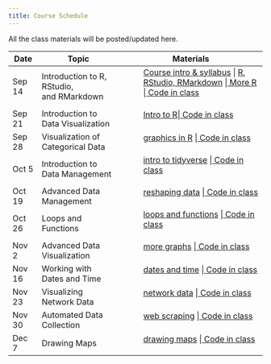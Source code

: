 ```yaml
---
title: Course Schedule
---
```

<p>
All the class materials will be posted/updated here.
</p>

<div>
  <table class="table table-striped table-hover">
    <thead>
      <tr>
        <th>Date</th>
        <th>Topic</th>
        <th>Materials</th>
              </tr>
    </thead>
    <tbody> 
      <tr>
        <td>Sep 14</td>
        <td>Introduction to R, RStudio, <br> 
         and RMarkdown</td>
        <td>
          <dl>
          <dd><a href="../materials/01_introduction.pdf" target=_blank>Course intro & syllabus</a> | <a href="../materials/02_intro_R.html" target=_blank>R, RStudio, RMarkdown</a> |<a href="../materials/03_more_R.html"target=_blank> More R </a>|<a href="../materials/scripts/myfirstmarkdown.Rmd"target=_blank> Code in class </a>
          </dd>
          </dl>
        </td>
      </tr>
      <tr>
        <td>Sep 21</td>
        <td>Introduction to Data Visualization</td>
        <td>
          <dl>
          <dd><a href="../materials/02_r-intro.html" target=_blank>Intro to R</a>|<a href="code/stat478-sep-14.R"target=_blank> Code in class </a>
          </dd>
          </dl>
        </td>
       </tr>
       </tr>
      <tr>
        <td>Sep 28</td>
        <td>Visualization of Categorical Data</td>
        <td>
          <dl>
          <dd> <a href="../materials/03_graphics.html" target=_blank> graphics in R</a> |<a href="code/stat478-sep-28.R"target=_blank> Code in class </a>
          </dd>
          </dl>
        </td>
       </tr>
       <tr>
        <td>Oct 5</td>
        <td>Introduction to Data Management</td>
        <td>
          <dl>
          <dd> <a href="../materials/04_data_mngt.html" target=_blank> intro to tidyverse</a> |<a href="code/stat478-oct-5.R"target=_blank> Code in class </a> 
          </dd>
          </dl>
        </td>
       </tr>
       <tr>
        <td>Oct 19</td>
        <td>Advanced Data Management</td>
        <td>
          <dl>
          <dd> <a href="../materials/05_data_mngt.html" target=_blank> reshaping data</a> |<a href="code/stat478-oct-19.R"target=_blank> Code in class </a>
          </dd>
          </dl>
        </td>
       </tr>
       <tr>
        <td>Oct 26</td>
        <td>Loops and Functions</td>
        <td>
          <dl>
          <dd> <a href="../materials/06_loops.html" target=_blank> loops and functions</a> |<a href="code/stat478-oct-26.R"target=_blank> Code in class </a>
          </dd>
          </dl>
        </td>
       </tr>
       <tr>
        <td>Nov 2</td>
        <td>Advanced Data Visualization</td>
        <td>
          <dl>
          <dd> <a href="../materials/07_adv_graphics.html" target=_blank> more graphs</a> |<a href="code/stat478-nov-2.R"target=_blank> Code in class </a>
          </dd>
          </dl>
        </td>
       </tr>
       <tr>
        <td>Nov 16</td>
        <td>Working with Dates and Time</td>
        <td>
          <dl>
          <dd> <a href="../materials/08_dates.html" target=_blank> dates and time</a> |<a href="code/stat478-nov-16.R"target=_blank> Code in class </a> 
          </dd>
          </dl>
        </td>
       </tr>
       <tr>
        <td>Nov 23</td>
        <td>Visualizing Network Data</td>
        <td>
          <dl>
          <dd> <a href="../materials/09_networks.html" target=_blank> network data</a> |<a href="code/stat478-nov-23.R"target=_blank> Code in class </a> 
          </dd>
          </dl>
        </td>
       </tr>
       <tr>
        <td>Nov 30</td>
        <td>Automated Data Collection</td>
        <td>
          <dl>
          <dd> <a href="../materials/10_web_scraping.html" target=_blank> web scraping</a> |<a href="code/stat478-nov-30.R"target=_blank> Code in class </a> 
          </dd>
          </dl>
        </td>
       </tr>
       <tr>
        <td>Dec 7</td>
        <td>Drawing Maps</td>
        <td>
          <dl>
          <dd> <a href="../materials/11_maps.html" target=_blank> drawing maps</a> |<a href="code/stat478-dec-7.R"target=_blank> Code in class </a> 
          </dd>
          </dl>
        </td>
       </tr>
    </tbody>
  </table>
</div>
